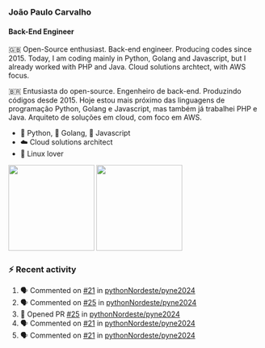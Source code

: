 ### João Paulo Carvalho
#### Back-End Engineer

🇬🇧 Open-Source enthusiast. Back-end engineer. Producing codes since 2015. Today, I am coding mainly in Python, Golang and Javascript, but I already worked with PHP and Java. Cloud solutions archtect, with AWS focus.

🇧🇷 Entusiasta do open-source. Engenheiro de back-end. Produzindo códigos desde 2015. Hoje estou mais próximo das linguagens de programação Python, Golang e Javascript, mas também já trabalhei PHP e Java. Arquiteto de soluções em cloud, com foco em AWS.
 
- 🐍 Python, 🐹 Golang, 🍺 Javascript
- ☁️ Cloud solutions architect
- 🐧 Linux lover

<span>
   <img height="170vw" src="https://github-readme-stats.vercel.app/api?username=jjpaulo2&count_private=true&show_icons=true&theme=dark&&include_all_commits=true"/>
   <img height="170vw" src="https://github-readme-stats-eight-theta.vercel.app/api/top-langs/?username=jjpaulo2&hide=html,css,javascript&layout=compact&langs_count=8&theme=dark"/>
</span>


### ⚡ Recent activity

<!--START_SECTION:activity-->
1. 🗣 Commented on [#21](https://github.com/pythonNordeste/pyne2024/issues/21#issuecomment-1952468201) in [pythonNordeste/pyne2024](https://github.com/pythonNordeste/pyne2024)
2. 🗣 Commented on [#25](https://github.com/pythonNordeste/pyne2024/pull/25#issuecomment-1950267812) in [pythonNordeste/pyne2024](https://github.com/pythonNordeste/pyne2024)
3. 💪 Opened PR [#25](https://github.com/pythonNordeste/pyne2024/pull/25) in [pythonNordeste/pyne2024](https://github.com/pythonNordeste/pyne2024)
4. 🗣 Commented on [#21](https://github.com/pythonNordeste/pyne2024/issues/21#issuecomment-1947642158) in [pythonNordeste/pyne2024](https://github.com/pythonNordeste/pyne2024)
5. 🗣 Commented on [#21](https://github.com/pythonNordeste/pyne2024/issues/21#issuecomment-1931245067) in [pythonNordeste/pyne2024](https://github.com/pythonNordeste/pyne2024)
<!--END_SECTION:activity-->
